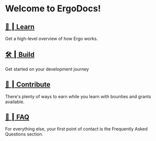 # Welcome to ErgoDocs!

## [🔬 ┃ Learn](/home/ergo)

Get a high-level overview of how Ergo works. 

## [🛠 ┃ Build](/dev)

Get started on your development journey 

## [🤝 ┃ Contribute](/home/contribute)

There's plenty of ways to earn while you learn with bounties and grants available.

## [📌 ┃ FAQ](/home/faq)

For everything else, your first point of contact is the Frequently Asked Questions section. 